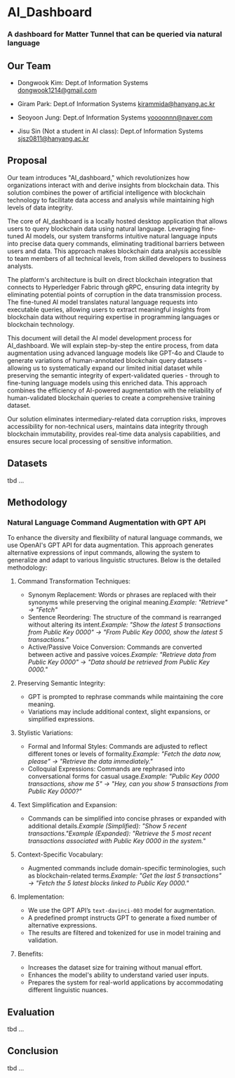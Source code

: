 # AI_Dashboard

### A dashboard for Matter Tunnel that can be queried via natural language

## Our Team

- Dongwook Kim: Dept.of Information Systems dongwook1214@gmail.com
- Giram Park: Dept.of Information Systems kirammida@hanyang.ac.kr
- Seoyoon Jung: Dept.of Information Systems yoooonnn@naver.com

- Jisu Sin (Not a student in AI class): Dept.of Information Systems sjsz0811@hanyang.ac.kr

## Proposal

Our team introduces "AI_dashboard," which revolutionizes how organizations interact with and derive insights from blockchain data. This solution combines the power of artificial intelligence with blockchain technology to facilitate data access and analysis while maintaining high levels of data integrity.

The core of AI_dashboard is a locally hosted desktop application that allows users to query blockchain data using natural language. Leveraging fine-tuned AI models, our system transforms intuitive natural language inputs into precise data query commands, eliminating traditional barriers between users and data. This approach makes blockchain data analysis accessible to team members of all technical levels, from skilled developers to business analysts.

The platform's architecture is built on direct blockchain integration that connects to Hyperledger Fabric through gRPC, ensuring data integrity by eliminating potential points of corruption in the data transmission process. The fine-tuned AI model translates natural language requests into executable queries, allowing users to extract meaningful insights from blockchain data without requiring expertise in programming languages or blockchain technology.

This document will detail the AI model development process for AI_dashboard. We will explain step-by-step the entire process, from data augmentation using advanced language models like GPT-4o and Claude to generate variations of human-annotated blockchain query datasets - allowing us to systematically expand our limited initial dataset while preserving the semantic integrity of expert-validated queries - through to fine-tuning language models using this enriched data. This approach combines the efficiency of AI-powered augmentation with the reliability of human-validated blockchain queries to create a comprehensive training dataset.

Our solution eliminates intermediary-related data corruption risks, improves accessibility for non-technical users, maintains data integrity through blockchain immutability, provides real-time data analysis capabilities, and ensures secure local processing of sensitive information.

## Datasets

tbd ...

## Methodology
### Natural Language Command Augmentation with GPT API

To enhance the diversity and flexibility of natural language commands, we use OpenAI's GPT API for data augmentation. This approach generates alternative expressions of input commands, allowing the system to generalize and adapt to various linguistic structures. Below is the detailed methodology:

1. Command Transformation Techniques:
    - Synonym Replacement: Words or phrases are replaced with their synonyms while preserving the original meaning.*Example: "Retrieve" → "Fetch"*
    - Sentence Reordering: The structure of the command is rearranged without altering its intent.*Example: "Show the latest 5 transactions from Public Key 0000" → "From Public Key 0000, show the latest 5 transactions."*
    - Active/Passive Voice Conversion: Commands are converted between active and passive voices.*Example: "Retrieve data from Public Key 0000" → "Data should be retrieved from Public Key 0000."*

2. Preserving Semantic Integrity:
    - GPT is prompted to rephrase commands while maintaining the core meaning.
    - Variations may include additional context, slight expansions, or simplified expressions.

3. Stylistic Variations:
    - Formal and Informal Styles: Commands are adjusted to reflect different tones or levels of formality.*Example: "Fetch the data now, please" → "Retrieve the data immediately."*
    - Colloquial Expressions: Commands are rephrased into conversational forms for casual usage.*Example: "Public Key 0000 transactions, show me 5" → "Hey, can you show 5 transactions from Public Key 0000?"*

4. Text Simplification and Expansion:
    - Commands can be simplified into concise phrases or expanded with additional details.*Example (Simplified): "Show 5 recent transactions."Example (Expanded): "Retrieve the 5 most recent transactions associated with Public Key 0000 in the system."*

5. Context-Specific Vocabulary:
    - Augmented commands include domain-specific terminologies, such as blockchain-related terms.*Example: "Get the last 5 transactions" → "Fetch the 5 latest blocks linked to Public Key 0000."*

6. Implementation:
    - We use the GPT API’s `text-davinci-003` model for augmentation.
    - A predefined prompt instructs GPT to generate a fixed number of alternative expressions.
    - The results are filtered and tokenized for use in model training and validation.

7. Benefits:
    - Increases the dataset size for training without manual effort.
    - Enhances the model's ability to understand varied user inputs.
    - Prepares the system for real-world applications by accommodating different linguistic nuances.

## Evaluation

tbd ...

## Conclusion

tbd ...
